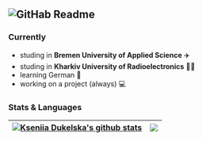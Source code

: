 

![GitHab Readme](https://user-images.githubusercontent.com/109369501/198018291-314e3bf4-4cad-4bdd-b746-5e7bc17674d4.png)
------------------
### Currently
- studing in **Bremen University of Applied Science** ✈️
- studing in **Kharkiv University of Radioelectronics** 👩‍🎓
- learning German 🤞
- working on a project (always) 💻


### Stats & Languages

| <a href="https://github.com/KseniiaDukelska/github-readme-stats"><img align="center" src="https://github-readme-stats.vercel.app/api?username=KseniiaDukelska&show_icons=true&&hide=contribs,stars&include_all_commits=true&theme=buefy&hide_border=true" alt="Kseniia Dukelska's github stats" /></a> | <a href="https://github.com/KseniiaDukelska/github-readme-stats"><img align="center" src="https://github-readme-stats.vercel.app/api/top-langs/?username=KseniiaDukelska&layout=compact&theme=buefy&hide_border=true" /></a> |
| ------------- | ------------- |

